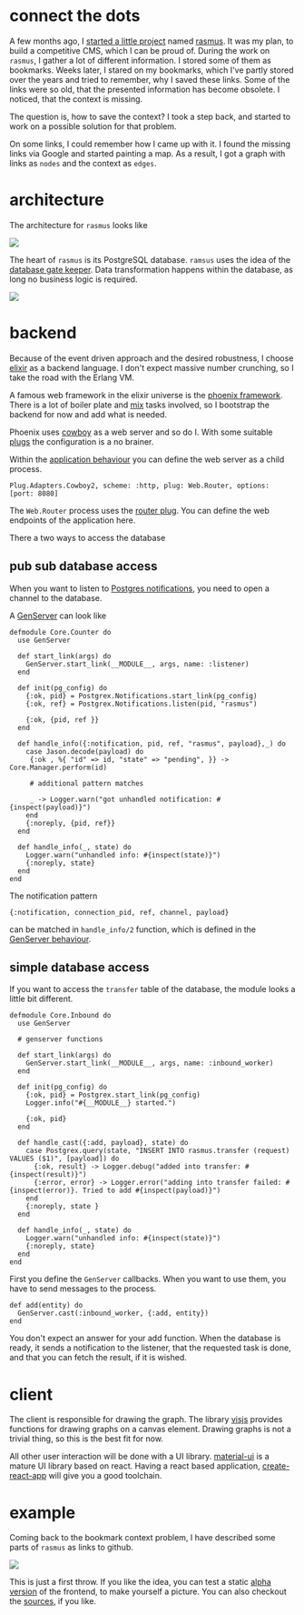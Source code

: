 # connect the dots 

A few months ago, I [started a little project][rasmusPart1] named [rasmus][sources].
It was my plan, to build a competitive CMS, which I can be proud of.
During the work on `rasmus`, I gather a lot of different information.
I stored some of them as bookmarks. 
Weeks later, I stared on my bookmarks, which I've partly stored over the years and tried to remember, why I saved these links. 
Some of the links were so old, that the presented information has become obsolete.
I noticed, that the context is missing.

The question is, how to save the context?
I took a step back, and started to work on a possible solution for that problem.

On some links, I could remember how I came up with it. 
I found the missing links via Google and started painting a map.
As a result, I got a graph with links as `nodes` and the context as `edges`.

<!--more-->

# architecture

The architecture for `rasmus` looks like

![][concept]

The heart of `rasmus` is its PostgreSQL database.
`ramsus` uses the idea of the [database gate keeper][dbArchitecturePart3].
Data transformation happens within the database, as long no business logic is required.

![][informationflow]

# backend

Because of the event driven approach and the desired robustness, I choose [elixir][elixir] as a backend language. 
I don't expect massive number crunching, so I take the road with the Erlang VM.

A famous web framework in the elixir universe is the [phoenix framework][phoenix].
There is a lot of boiler plate and [mix][mix] tasks involved, so I bootstrap the backend for now and add what is needed.

Phoenix uses [cowboy][cowboy] as a web server and so do I.
With some suitable [plugs][plug] the configuration is a no brainer.

Within the [application behaviour][application] you can define the web server as a child process. 

    Plug.Adapters.Cowboy2, scheme: :http, plug: Web.Router, options: [port: 8080]

The `Web.Router` process uses the [router plug][plugRouter].
You can define the web endpoints of the application here.

There a two ways to access the database

## pub sub database access

When you want to listen to [Postgres notifications][notify], you need to open a channel to the database.

A [GenServer][genserver] can look like

    defmodule Core.Counter do
      use GenServer
    
      def start_link(args) do
        GenServer.start_link(__MODULE__, args, name: :listener)
      end
    
      def init(pg_config) do
        {:ok, pid} = Postgrex.Notifications.start_link(pg_config)
        {:ok, ref} = Postgrex.Notifications.listen(pid, "rasmus")
    
        {:ok, {pid, ref }}
      end
    
      def handle_info({:notification, pid, ref, "rasmus", payload},_) do
        case Jason.decode(payload) do
         {:ok , %{ "id" => id, "state" => "pending", }} -> Core.Manager.perform(id)
   
         # additional pattern matches

         _ -> Logger.warn("got unhandled notification: #{inspect(payload)}")
        end
        {:noreply, {pid, ref}}
      end
    
      def handle_info(_, state) do
        Logger.warn("unhandled info: #{inspect(state)}")
        {:noreply, state}
      end
    end

The notification pattern

    {:notification, connection_pid, ref, channel, payload}

can be matched in `handle_info/2` function, which is defined in the [GenServer behaviour][handleInfo].

## simple database access

If you want to access the `transfer` table of the database, the module looks a little bit different.

    defmodule Core.Inbound do
      use GenServer
    
      # genserver functions
    
      def start_link(args) do
        GenServer.start_link(__MODULE__, args, name: :inbound_worker)
      end
    
      def init(pg_config) do
        {:ok, pid} = Postgrex.start_link(pg_config)
        Logger.info("#{__MODULE__} started.")
    
        {:ok, pid}
      end
    
      def handle_cast({:add, payload}, state) do
        case Postgrex.query(state, "INSERT INTO rasmus.transfer (request) VALUES ($1)", [payload]) do
          {:ok, result} -> Logger.debug("added into transfer: #{inspect(result)}")
          {:error, error} -> Logger.error("adding into transfer failed: #{inspect(error)}. Tried to add #{inspect(payload)}")
        end
        {:noreply, state }
      end
    
      def handle_info(_, state) do
        Logger.warn("unhandled info: #{inspect(state)}")
        {:noreply, state}
      end
    end

First you define the `GenServer` callbacks.
When you want to use them, you have to send messages to the process.

    def add(entity) do
      GenServer.cast(:inbound_worker, {:add, entity})
    end

You don't expect an answer for your add function. 
When the database is ready, it sends a notification to the listener, that the requested task is done, and that you can fetch the result, if it is wished.

# client

The client is responsible for drawing the graph. 
The library [visjs][visjs] provides functions for drawing graphs on a canvas element.
Drawing graphs is not a trivial thing, so this is the best fit for now.

All other user interaction will be done with a UI library.
[material-ui][materialui] is a mature UI library based on react.
Having a react based application, [create-react-app][create-react-app] will give you a good toolchain.

# example

Coming back to the bookmark context problem, I have described some parts of `rasmus` as links to github. 

![][rasmusExample]

This is just a first throw.
If you like the idea, you can test a static [alpha version][alpha] of the frontend, to make yourself a picture.
You can also checkout the [sources][sources], if you like.


[rasmusPart1]: /blog/rasmus.html
[dbArchitecturePart3]: /blog/databasearchitectureparttree.html
[sources]: https://github.com/enter-haken/rasmus
[concept]: /images/rasmus_concept.png
[informationflow]: /images/rasmus_information_flow.png
[alpha]: /example/rasmus/alpha/index.html
[phoenix]: https://phoenixframework.org/
[elixir]: https://elixir-lang.org/
[mix]: https://hexdocs.pm/mix/Mix.html
[cowboy]: https://ninenines.eu/
[plug]: https://hexdocs.pm/plug/readme.html
[plugStatic]: https://hexdocs.pm/plug/Plug.Static.html
[plugCowboy2]: https://hexdocs.pm/plug/Plug.Adapters.Cowboy2.html
[application]: https://hexdocs.pm/elixir/Application.html
[plugRouter]: https://hexdocs.pm/plug/Plug.Router.html
[postgrex]: https://hexdocs.pm/postgrex/readme.html
[notify]: https://www.postgresql.org/docs/current/static/sql-notify.html 
[handleInfo]: https://hexdocs.pm/elixir/GenServer.html#c:handle_info/2
[genserver]: https://hexdocs.pm/elixir/GenServer.html
[create-react-app]: https://github.com/facebook/create-react-app
[visjs]: http://visjs.org/
[materialui]: https://material-ui.com/
[rasmusExample]: /images/rasmus_frontend.png
